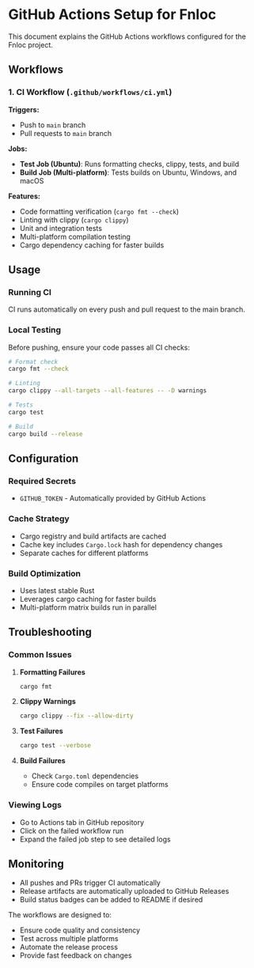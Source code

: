# GitHub Actions Setup for Fnloc

This document explains the GitHub Actions workflows configured for the Fnloc project.

## Workflows

### 1. CI Workflow (`.github/workflows/ci.yml`)

**Triggers:**
- Push to `main` branch
- Pull requests to `main` branch

**Jobs:**
- **Test Job (Ubuntu)**: Runs formatting checks, clippy, tests, and build
- **Build Job (Multi-platform)**: Tests builds on Ubuntu, Windows, and macOS

**Features:**
- Code formatting verification (`cargo fmt --check`)
- Linting with clippy (`cargo clippy`)
- Unit and integration tests
- Multi-platform compilation testing
- Cargo dependency caching for faster builds

## Usage

### Running CI
CI runs automatically on every push and pull request to the main branch.

### Local Testing

Before pushing, ensure your code passes all CI checks:

```bash
# Format check
cargo fmt --check

# Linting
cargo clippy --all-targets --all-features -- -D warnings

# Tests
cargo test

# Build
cargo build --release
```

## Configuration

### Required Secrets
- `GITHUB_TOKEN` - Automatically provided by GitHub Actions

### Cache Strategy
- Cargo registry and build artifacts are cached
- Cache key includes `Cargo.lock` hash for dependency changes
- Separate caches for different platforms

### Build Optimization
- Uses latest stable Rust
- Leverages cargo caching for faster builds
- Multi-platform matrix builds run in parallel

## Troubleshooting

### Common Issues

1. **Formatting Failures**
   ```bash
   cargo fmt
   ```

2. **Clippy Warnings**
   ```bash
   cargo clippy --fix --allow-dirty
   ```

3. **Test Failures**
   ```bash
   cargo test --verbose
   ```

4. **Build Failures**
   - Check `Cargo.toml` dependencies
   - Ensure code compiles on target platforms

### Viewing Logs
- Go to Actions tab in GitHub repository
- Click on the failed workflow run
- Expand the failed job step to see detailed logs

## Monitoring

- All pushes and PRs trigger CI automatically
- Release artifacts are automatically uploaded to GitHub Releases
- Build status badges can be added to README if desired

The workflows are designed to:
- Ensure code quality and consistency
- Test across multiple platforms
- Automate the release process
- Provide fast feedback on changes
